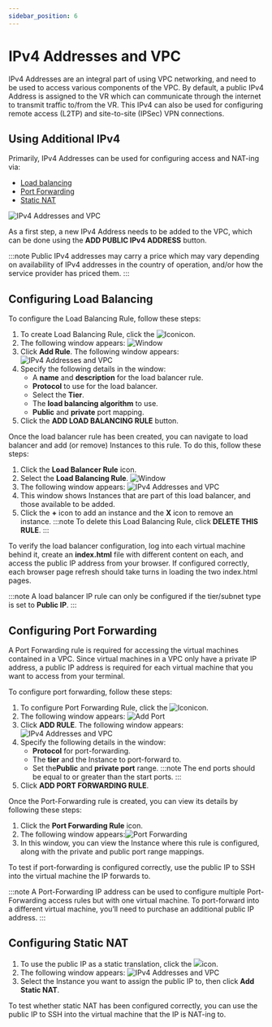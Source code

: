 ```yaml
---
sidebar_position: 6
---
```

# IPv4 Addresses and VPC

IPv4 Addresses are an integral part of using VPC networking, and need to be used to access various components of the VPC. By default, a public IPv4 Address is assigned to the VR which can communicate through the internet to transmit traffic to/from the VR. This IPv4 can also be used for configuring remote access (L2TP) and site-to-site (IPSec) VPN connections.

## Using Additional IPv4

Primarily, IPv4 Addresses can be used for configuring access and NAT-ing via:

- [Load balancing](#configuring-load-balancing)
- [Port Forwarding](#configuring-port-forwarding)
- [Static NAT](#configuring-static-nat)

![IPv4 Addresses and VPC](img/IPv4AddressesandVPC1.png)

As a first step, a new IPv4 Address needs to be added to the VPC, which can be done using the **ADD PUBLIC IPv4 ADDRESS** button.

:::note
Public IPv4 addresses may carry a price which may vary depending on availability of IPv4 addresses in the country of operation, and/or how the service provider has priced them.
:::

## Configuring Load Balancing 
To configure the Load Balancing Rule, follow these steps:
1. To create Load Balancing Rule, click the ![Icon](img/LoadBalancingIcon.png)icon.
2. The following window appears:
	![Window](img/AddRule1.png)
3. Click **Add Rule**. The following window appears:
	![IPv4 Addresses and VPC](img/IPv4AddressesandVPC2.png)
4. Specify the following details in the window:
	- A **name** and **description** for the load balancer rule.
	- **Protocol** to use for the load balancer.
	- Select the **Tier**.
	- The **load balancing algorithm** to use.
	- **Public** and **private** port mapping.
5. Click the **ADD LOAD BALANCING RULE** button.

Once the load balancer rule has been created, you can navigate to load balancer and add (or remove) Instances to this rule. To do this, follow these steps:

1. Click the **Load Balancer Rule** icon.
2. Select the **Load Balancing Rule**.
  ![Window](img/AddRule1.png)
3. The following window appears:
	  ![IPv4 Addresses and VPC](img/IPv4AddressesandVPC3.png)
4. This window shows Instances that are part of this load balancer, and those available to be added. 
5. Click the **+** icon to add an instance and the **X** icon to remove an instance.
:::note
To delete this Load Balancing Rule, click **DELETE THIS RULE**.
:::

To verify the load balancer configuration, log into each virtual machine behind it, create an **index.html** file with different content on each, and access the public IP address from your browser. If configured correctly, each browser page refresh should take turns in loading the two index.html pages.

:::note
A load balancer IP rule can only be configured if the tier/subnet type is set to **Public IP**.
:::

## Configuring Port Forwarding

A Port Forwarding rule is required for accessing the virtual machines contained in a VPC. Since virtual machines in a VPC only have a private IP address, a public IP address is required for each virtual machine that you want to access from your terminal.

To configure port forwarding, follow these steps:
1. To configure Port Forwarding Rule, click the ![Icon](img/PortForwardingIcon.png)icon.
2. The following window appears:  ![Add Port](img/AddPort1.png)
3. Click **ADD RULE**. The following window appears: ![IPv4 Addresses and VPC](img/IPv4AddressesandVPC4.png)
4. Specify the following details in the window:
	- **Protocol** for port-forwarding.
	- The **tier** and the Instance to port-forward to.
	- Set the**Public** and **private port** range.
	  :::note
	  The end ports should be equal to or greater than the start ports.
	  :::
5. Click **ADD PORT FORWARDING RULE**.

Once the Port-Forwarding rule is created, you can view its details by following these steps:
1. Click the **Port Forwarding Rule** icon.
2. The following window appears:![Port Forwarding](img/PortForwardingWindow.png)
3. In this window, you can view the Instance where this rule is configured, along with the private and public port range mappings.

To test if port-forwarding is configured correctly, use the public IP to SSH into the virtual machine the IP forwards to.

:::note
A Port-Forwarding IP address can be used to configure multiple Port-Forwarding access rules but with one virtual machine. To port-forward into a different virtual machine, you’ll need to purchase an additional public IP address.
:::
## Configuring Static NAT

1. To use the public IP as a static translation, click the ![](img/StaticNATIcon.png)icon. 
2. The following window appears: 
	![IPv4 Addresses and VPC](img/IPv4AddressesandVPC5.png)
3. Select the Instance you want to assign the public IP to, then click **Add Static NAT**.

To test whether static NAT has been configured correctly, you can use the public IP to SSH into the virtual machine that the IP is NAT-ing to.

